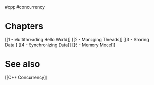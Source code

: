 #cpp #concurrency 
# Chapters
[[1 - Multithreading Hello World]]
[[2 - Managing Threads]]
[[3 - Sharing Data]]
[[4 - Synchronizing Data]]
[[5 - Memory Model]]

# See also
[[C++ Concurrency]]



